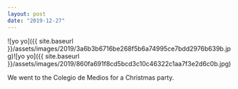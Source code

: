 ```yaml
---
layout: post
date: "2019-12-27"
---
```


![yo yo]({{ site.baseurl }}/assets/images/2019/3a6b3b6716be268f5b6a74995ce7bdd2976b639b.jpg)![yo yo]({{ site.baseurl }}/assets/images/2019/860fa691f8cd5bcd3c10c46322c1aa7f3e2d6c0b.jpg)

We went to the Colegio de Medios for a Christmas party.
